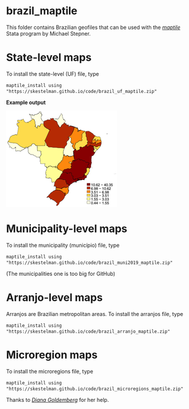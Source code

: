 # brazil_maptile
This folder contains Brazilian geofiles that can be used with the [_maptile_](https://michaelstepner.com/maptile/) Stata program by Michael Stepner.


# State-level maps
To install the state-level (UF) file, type 
```
maptile_install using "https://skestelman.github.io/code/brazil_uf_maptile.zip"
```

__Example output__

![State-level population in millions](figures/map_uf.png)


# Municipality-level maps
To install the municipality (município) file, type 
```
maptile_install using "https://skestelman.github.io/code/brazil_muni2019_maptile.zip"
```
(The municipalities one is too big for GitHub)

# Arranjo-level maps 
Arranjos are Brazilian metropolitan areas. To install the arranjos file, type 
```
maptile_install using "https://skestelman.github.io/code/brazil_arranjo_maptile.zip"
```

# Microregion maps 
To install the microregions file, type 
```
maptile_install using "https://skestelman.github.io/code/brazil_microregions_maptile.zip"
```

Thanks to [_Diana Goldemberg_](https://github.com/dianagold) for her help.
